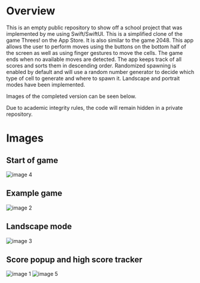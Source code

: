 # Overview

This is an empty public repository to show off a school project that was implemented by me using Swift/SwiftUI. This is a simplified clone of the game Threes! on the App Store. 
It is also similar to the game 2048. This app allows the user to perform moves using the buttons on the bottom half of the screen as well as using finger gestures to move the cells.
The game ends when no available moves are detected. The app keeps track of all scores and sorts them in descending order. Randomized spawning is enabled by default and will use a 
random number generator to decide which type of cell to generate and where to spawn it. Landscape and portrait modes have been implemented.

Images of the completed version can be seen below.

Due to academic integrity rules, the code will remain hidden in a private repository. 

# Images

## Start of game
![image 4](F05A3860-A2B2-4A93-BD48-F6B618DAF9B6.jpeg)

## Example game
![image 2](A2B2B985-15A7-48E4-8FD4-5B8896C257FB.jpeg)

## Landscape mode
![image 3](BAE1A81F-356B-4235-B0F0-44D04C6E97AD.jpeg)

## Score popup and high score tracker
![image 1](313D6FF4-954A-490F-89CB-78CB461FDF69.jpeg)
![image 5](FB51EA52-509F-4A9B-83A3-13B41E2C2FFD.jpeg)
